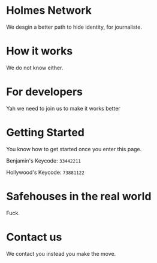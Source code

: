# Holmes Network
We desgin a better path to hide identity, for journaliste.

# How it works
We do not know either.

# For developers
Yah we need to join us to make it works better

# Getting Started
You know how to get started once you enter this page.

Benjamin's Keycode: `33442211`

Hollywood's Keycode: `73881122`

# Safehouses in the real world
Fuck.

# Contact us
We contact you instead you make the move.
